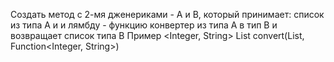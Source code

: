 Создать метод с 2-мя дженериками - А и B, который 
принимает: список из типа А и
и лямбду - функцию конвертер из типа A в тип B
и возвращает список типа B
Пример <Integer, String> List<String> 
convert(List<Integer>, Function<Integer, String>)